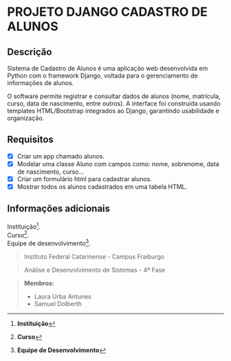# PROJETO DJANGO CADASTRO DE ALUNOS

## Descrição
Sistema de Cadastro de Alunos é uma aplicação web desenvolvida em Python com o framework Django, voltada para o gerenciamento de informações de alunos.

O software permite registrar e consultar dados de alunos (nome, matrícula, curso, data de nascimento, entre outros). A interface foi construída usando templates HTML/Bootstrap integrados ao Django, garantindo usabilidade e organização.

## Requisitos
- [x] Criar um app chamado alunos.
- [x] Modelar uma classe Aluno com campos como: nome, sobrenome, data de nascimento, curso…
- [x] Criar um formulário html para cadastrar alunos.
- [x] Mostrar todos os alunos cadastrados em uma tabela HTML.

## Informações adicionais
Instituição[^1].  
Curso[^2].  
Equipe de desenvolvimento[^3].

[^1]: **Instituição**  
> Instituto Federal Catarinense - Campus Fraiburgo

[^2]: **Curso**  
> Análise e Desenvolvimento de Sistemas - 4ª Fase

[^3]: **Equipe de Desenvolvimento**  
> **Membros:**  
> - Laura Urba Antunes  
> - Samuel Dolberth

